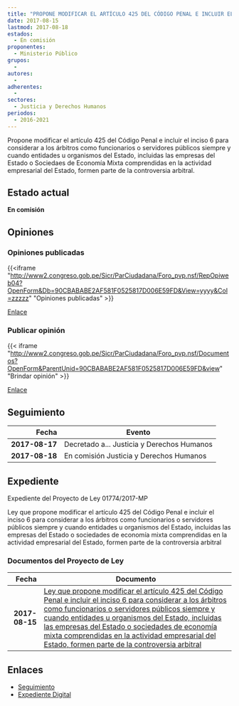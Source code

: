 ```yaml
---
title: "PROPONE MODIFICAR EL ARTÍCULO 425 DEL CÓDIGO PENAL E INCLUIR EL INCISO 6 PARA CONSIDERAR A LOS ÁRBITROS COMO FUNCIONARIOS O SERVIDORES PÚBLICOS SIEMPRE Y CUANDO ENTIDADES U RGANISMOS DEL ESTADO , INCLUIDAS LAS EMPRESAS DEL ESTADO O SOCIEDADES DE ECONOMÍA MIXTA COMPRENDIDAS EN LA ACTIVIDAD EMPRESARIAL DEL ESTADO, FORMEN PARTE DE LA CONTROVERSIA ARBITRAL"
date: 2017-08-15
lastmod: 2017-08-18
estados: 
  - En comisión
proponentes: 
  - Ministerio Público
grupos: 
  - 
autores: 
  - 
adherentes: 
  - 
sectores: 
  - Justicia y Derechos Humanos
periodos: 
  - 2016-2021
---
```


Propone modificar el artículo 425 del Código Penal e incluir el inciso 6 para considerar a los árbitros como funcionarios o servidores públicos siempre y cuando entidades u organismos del Estado, incluidas las empresas del Estado o Sociedaes de Economía Mixta comprendidas en la actividad empresarial del Estado, formen parte de la controversia arbitral.


## Estado actual

**En comisión**

## Opiniones

### Opiniones publicadas

{{<iframe "http://www2.congreso.gob.pe/Sicr/ParCiudadana/Foro_pvp.nsf/RepOpiweb04?OpenForm&Db=90CBABABE2AF581F0525817D006E59FD&View=yyyy&Col=zzzzz" "Opiniones publicadas" >}}

[Enlace](http://www2.congreso.gob.pe/Sicr/ParCiudadana/Foro_pvp.nsf/RepOpiweb04?OpenForm&Db=90CBABABE2AF581F0525817D006E59FD&View=yyyy&Col=zzzzz)
### Publicar opinión

{{< iframe "http://www2.congreso.gob.pe/Sicr/ParCiudadana/Foro_pvp.nsf/Documentos?OpenForm&ParentUnid=90CBABABE2AF581F0525817D006E59FD&view" "Brindar opinión" >}}

[Enlace](http://www2.congreso.gob.pe/Sicr/ParCiudadana/Foro_pvp.nsf/Documentos?OpenForm&ParentUnid=90CBABABE2AF581F0525817D006E59FD&view)

## Seguimiento

| Fecha | Evento |
|------:|--------|
| **2017-08-17** | Decretado a... Justicia y Derechos Humanos|
| **2017-08-18** | En comisión Justicia y Derechos Humanos|


## Expediente

Expediente del Proyecto de Ley 01774/2017-MP

Ley que propone modificar el artículo 425 del Código Penal e incluir el inciso 6 para considerar a los árbitros como funcionarios o servidores públicos siempre y cuando entidades u organismos del Estado, incluidas las empresas del Estado o sociedades de economía mixta comprendidas en la actividad empresarial del Estado, formen parte de la controversia arbitral


### Documentos del Proyecto de Ley

| Fecha | Documento |
|------:|--------|
| **2017-08-15** | [Ley que propone modificar el artículo 425 del Código Penal e incluir el inciso 6 para considerar a los árbitros como funcionarios o servidores públicos siempre y cuando entidades u organismos del Estado, incluidas las empresas del Estado o sociedades de economía mixta comprendidas en la actividad empresarial del Estado, formen parte de la controversia arbitral](http://www.leyes.congreso.gob.pe/Documentos/2016_2021/Proyectos_de_Ley_y_de_Resoluciones_Legislativas/PL0177420170815.pdf) |

## Enlaces 

- [Seguimiento](http://www2.congreso.gob.pe/Sicr/TraDocEstProc/CLProLey2016.nsf/f7fff46988ca05b1052578e100829cc7/15f3ddb66d9d8e6d0525817d005f2f37?OpenDocument)
- [Expediente Digital](http://www2.congreso.gob.pe/Sicr/TraDocEstProc/CLProLey2016.nsf/f7fff46988ca05b1052578e100829cc7/15f3ddb66d9d8e6d0525817d005f2f37?OpenDocument&Click=05257FB7005EB655.eb71d0cf91d8294e05256cdf006b5706/$Body/0.1C6C)
